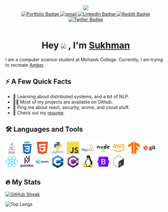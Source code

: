 <div id="header" align="center">
  <!--<img src="https://media.giphy.com/media/v1.Y2lkPTc5MGI3NjExOGYyZTUyYjAwNGYwZDk0M2EwNGNiYWZjMTg2N2Y2ZGVhZDYyOTZlMSZjdD1z/HwBlFQZFcAoUcPHZdX/giphy.gif" width="100"/>-->
  <img src="https://media.giphy.com/media/M9gbBd9nbDrOTu1Mqx/giphy.gif" width="100"/>
  
  <div id="badges">
    <a href="https://sukhmansingh.netlify.app/">
      <img src="https://img.shields.io/badge/Portfolio-%23000000.svg?style=for-the-badge&logo=firefox&logoColor=#FF7139)" alt="Portfolio Badge"/>
    </a>
    <a href="mailto:sukhmansinghh2@gmail.com">
      <img src="https://img.shields.io/badge/Gmail-D14836?style=for-the-badge&logo=gmail&logoColor=white" alt="gmail"/>
    </a>
    <a href="https://www.linkedin.com/in/singh-sukhmanjeet/">
      <img src="https://img.shields.io/badge/LinkedIn-blue?style=for-the-badge&logo=linkedin&logoColor=white" alt="LinkedIn Badge"/>
    </a>
    <a href="https://www.reddit.com/user/sukhmang">
      <img src="https://img.shields.io/badge/Reddit-white?style=for-the-badge&logo=reddit&logoColor=red" alt="Reddit Badge"/>
    </a>
    <a href="https://twitter.com/mijugilo">
      <img src="https://img.shields.io/badge/Twitter-blue?style=for-the-badge&logo=twitter&logoColor=white" alt="Twitter Badge"/>
    </a>
  </div>
  <img src="https://komarev.com/ghpvc/?username=sukhmancs&style=flat-square&color=blue" alt=""/>
  <h1>
    Hey
    <img src="https://media.giphy.com/media/hvRJCLFzcasrR4ia7z/giphy.gif" width="30px"/>
    , I'm <a href="https://sukhmansingh.netlify.app/">Sukhman</a>
  </h1>
</div>

I am a computer science student at Mohawk College. Currently, I am trying to recreate [Amber](https://www.llm360.ai/). 

⚡️ A Few Quick Facts
--
- 🧐 Learning about distributed systems, and a bit of NLP.
- 👨‍💻 Most of my projects are available on Github.    
- 💬 Ping me about react, security, anime, and cloud stuff.
- 📙 Check out my [resume](https://drive.google.com/file/d/1PoHIYvqzAELtDhoVK7iMaxJgcTrIPx_B/view?usp=sharing).

## :hammer_and_wrench: Languages and Tools
<div>
  <img src="https://github.com/devicons/devicon/blob/master/icons/java/java-original-wordmark.svg" title="Java" alt="Java" width="40" height="40"/>&nbsp;
  <img src="https://github.com/devicons/devicon/blob/master/icons/css3/css3-plain-wordmark.svg"  title="CSS3" alt="CSS" width="40" height="40"/>&nbsp;
  <img src="https://github.com/devicons/devicon/blob/master/icons/html5/html5-original.svg" title="HTML5" alt="HTML" width="40" height="40"/>&nbsp;
  <img src="https://github.com/devicons/devicon/blob/master/icons/python/python-original-wordmark.svg" title="Java" alt="Java" width="40" height="40"/>&nbsp;
  <img src="https://github.com/devicons/devicon/blob/master/icons/javascript/javascript-original.svg" title="JavaScript" alt="JavaScript" width="40" height="40"/>&nbsp;
  <img src="https://github.com/devicons/devicon/blob/master/icons/mysql/mysql-original-wordmark.svg" title="MySQL"  alt="MySQL" width="40" height="40"/>&nbsp;
  <img src="https://github.com/devicons/devicon/blob/master/icons/nodejs/nodejs-original-wordmark.svg" title="NodeJS" alt="NodeJS" width="40" height="40"/>&nbsp;
  <img src="https://github.com/devicons/devicon/blob/master/icons/amazonwebservices/amazonwebservices-plain-wordmark.svg" title="AWS" alt="AWS" width="40" height="40"/>&nbsp;
  <img src="https://github.com/devicons/devicon/blob/master/icons/tensorflow/tensorflow-original.svg" title="tensorflow" alt="tensorflow" width="40" height="40"/>&nbsp;
  <img src="https://github.com/devicons/devicon/blob/master/icons/git/git-original-wordmark.svg" title="Git" alt="Git" width="40" height="40"/>&nbsp;
  <img src="https://github.com/devicons/devicon/blob/master/icons/react/react-original.svg" title="React" alt="react" width="40" height="40"/>&nbsp;    
   <img src="https://github.com/devicons/devicon/blob/master/icons/pandas/pandas-original-wordmark.svg" title="pandas" alt="pandas" width="40" height="40"/>&nbsp;
   <img src="https://github.com/devicons/devicon/blob/master/icons/numpy/numpy-original-wordmark.svg" title="numpy" alt="numpy" width="40" height="40"/>&nbsp;
   <img src="https://github.com/devicons/devicon/blob/master/icons/cplusplus/cplusplus-original.svg" title="cplusplus" alt="cplusplus" width="40" height="40"/>&nbsp;
   <img src="https://github.com/devicons/devicon/blob/master/icons/csharp/csharp-original.svg" title="csharp" alt="csharp" width="40" height="40"/>&nbsp;
   <img src="https://github.com/devicons/devicon/blob/master/icons/linux/linux-original.svg" title="linux" alt="linux" width="40" height="40"/>&nbsp;
   <img src="https://github.com/devicons/devicon/blob/master/icons/bootstrap/bootstrap-original.svg" title="bootstrap" alt="bootstrap" width="40" height="40"/>&nbsp;
   <img src="https://github.com/devicons/devicon/blob/master/icons/bash/bash-original.svg" title="bash" alt="bash" width="40" height="40"/>&nbsp;
</div>

## :fire: My Stats 
[![GitHub Streak](http://github-readme-streak-stats.herokuapp.com?user=sukhmancs&theme=dark)](https://git.io/streak-stats)

![Top Langs](https://github-readme-stats.vercel.app/api/top-langs/?username=sukhmancs&theme=dark&langs_count=8)


